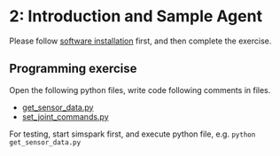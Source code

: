 # 2: Introduction and Sample Agent

Please follow [software installation](../software_installation/README.md) first, and then complete the exercise.

## Programming exercise
Open the following python files, write code following comments in files.

* [get_sensor_data.py](./get_sensor_data.py)
* [set_joint_commands.py](./set_joint_commands.py)

For testing, start simspark first, and execute python file, e.g. ```python get_sensor_data.py```
